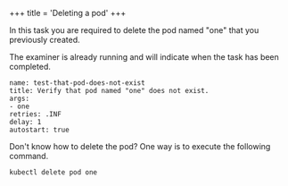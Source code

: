 +++
title = 'Deleting a pod'
+++

In this task you are required to delete the pod named "one" that you previously created.

The examiner is already running and will indicate when the task has been completed.

```examiner:execute-test
name: test-that-pod-does-not-exist
title: Verify that pod named "one" does not exist.
args:
- one
retries: .INF
delay: 1
autostart: true
```

Don't know how to delete the pod? One way is to execute the following command.

```execute
kubectl delete pod one
```
